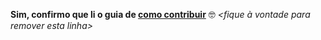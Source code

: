 **Sim, confirmo que li o guia de [como contribuir](../../CONTRIBUTING.md)** 🤓 _<fique à vontade para remover esta linha>_
